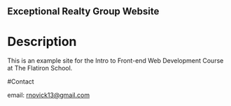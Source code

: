 Exceptional Realty Group Website
---
# Description

This is an example site for the Intro to Front-end Web Development Course at The Flatiron School.

#Contact

email: rnovick13@gmail.com
